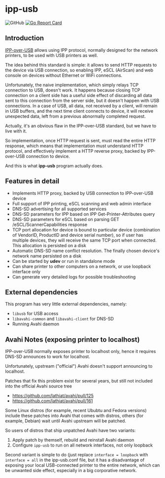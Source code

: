 # ipp-usb

![GitHub](https://img.shields.io/github/license/OpenPrinting/ipp-usb)
[![Go Report Card](https://goreportcard.com/badge/github.com/OpenPrinting/ipp-usb)](https://goreportcard.com/badge/github.com/OpenPrinting/ipp-usb)

## Introduction

[IPP-over-USB](https://www.usb.org/document-library/ipp-protocol-10) allows
using IPP protocol, normally designed for the network printers, to be used
with USB printers as well.

The idea behind this standard is simple: it allows to send HTTP requests
to the device via USB connection, so enabling IPP, eSCL (AirScan) and web
console on devices without Ethernet or WiFi connections.

Unfortunately, the naive implementation, which simply relays TCP connection
to USB, doesn't work. It happens because closing TCP connection on a client
side has a useful side effect of discarding all data sent to this connection from
the server side, but it doesn't happen with USB connections. In a case of USB,
all data, not received by a client, will remain in USB buffers, and the next
time client connects to device, it will receive unexpected data, left from
a previous abnormally completed request.

Actually, it's an obvious flaw in the IPP-over-USB standard, but we have
to live with it.

So implementation, once HTTP request is sent, must read the entire HTTP
response, which means that implementation must understand HTTP protocol,
and effectively implement a HTTP reverse proxy, backed by IPP-over-USB
connection to device.

And this is what **ipp-usb** program actually does.

## Features in detail

* Implements HTTP proxy, backed by USB connection to IPP-over-USB device
* Full support of IPP printing, eSCL scanning and web admin interface
* DNS-SD advertising for all supported services
* DNS-SD parameters for IPP based on IPP Get-Printer-Attributes query
* DNS-SD parameters for eSCL based on parsing GET /eSCL/ScannerCapabilities response
* TCP port allocation for device is bound to particular device (combination of
VendorID, ProductID and device serial number), so if user has multiple
devices, they will receive the same TCP port when connected. This allocation
is persisted on a disk
* Automatic DNS-SD name conflict resolution. The finally chosen device's
network name persisted on a disk
* Can be started by **udev** or run in standalone mode
* Can share printer to other computers on a network, or use loopback interface only
* Can generate very detailed logs for possible troubleshooting

## External dependencies

This program has very little external dependencies, namely:
* `libusb` for USB access
* `libavahi-common` and `libavahi-client` for DNS-SD
* Running Avahi daemon

## Avahi Notes (exposing printer to localhost)

IPP-over-USB normally exposes printer to localhost only, hence it
requires DNS-SD announces to work for localhost.

Unfortunately, upstream ("official") Avahi doesn't support announcing
to localhost.

Patches that fix this problem exist for several years, but still not
included into the official Avahi source tree

* https://github.com/lathiat/avahi/pull/125
* https://github.com/lathiat/avahi/pull/161

Some Linux distros (for example, recent Ububtu and Fedora versions)
include these patches into Avahi that comes with distros, others
(for example, Debian) wait until Avahi upstream will be patched.

So users of distros that ship unpatched Avahi have two variants:
1. Apply patch by themself, rebuild and reinstall Avahi daemon
2. Configure `ipp-usb` to run on all network interfaces, not only loopback

Second variant is simple to do (just replace `interface = loopback` with
`interface = all` in the ipp-usb.conf file, but it has a disadvantage
of exposing your local USB-connected printer to the entire network,
which can be unwanted side effect, especially in a big corporative
network.
